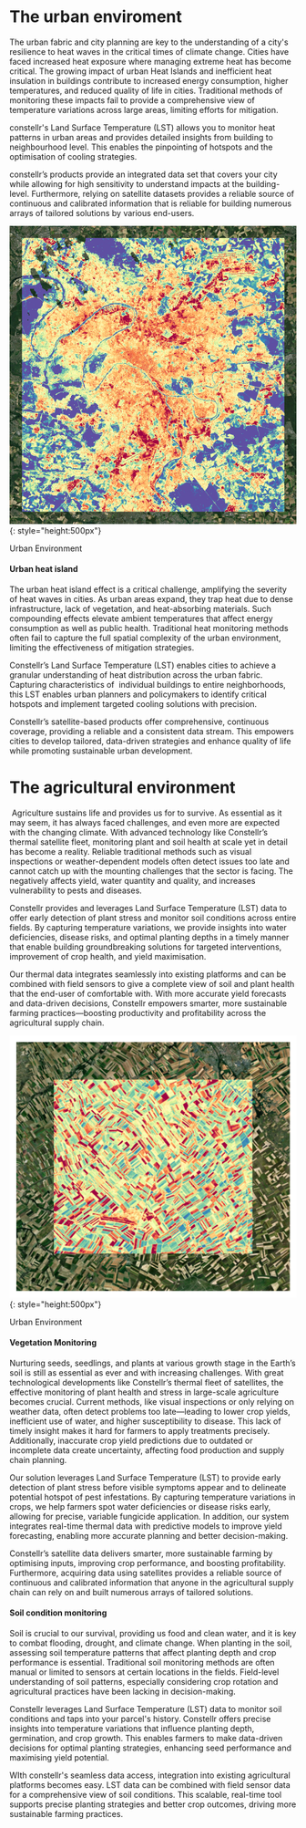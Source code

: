 
# The urban enviroment

The urban fabric and city planning are key to the understanding of a city's resilience to heat waves in the critical times of climate change. Cities have faced increased heat exposure where managing extreme heat has become critical. The growing impact of urban Heat Islands and inefficient heat insulation in buildings contribute to increased energy consumption, higher temperatures, and reduced quality of life in cities. Traditional methods of monitoring these impacts  fail to provide a comprehensive view of temperature variations across large areas, limiting efforts for mitigation.

constellr's Land Surface Temperature (LST) allows you to monitor heat patterns in urban areas and provides detailed insights from building to neighbourhood level. This enables the pinpointing of hotspots and the optimisation of cooling strategies.

constellr’s products provide an integrated data set that covers your city while allowing for high sensitivity to understand impacts at the building-level. Furthermore, relying on satellite datasets  provides a reliable source of continuous and calibrated information that is reliable for building numerous arrays of tailored solutions by various end-users.

![Paris urban environment](images/paris_20240607_aoi3_lst.png){: style="height:500px"}
<figcaption id="Paris urbarn environment" tag="image">Urban Environment </figcaption>

#### Urban heat island

The urban heat island effect is a critical challenge, amplifying the severity of heat waves in cities. As urban areas expand, they trap heat due to dense infrastructure, lack of vegetation, and heat-absorbing materials. Such compounding effects elevate ambient temperatures that affect energy consumption as well as public health. Traditional heat monitoring methods often fail to capture the full spatial complexity of the urban environment, limiting the effectiveness of mitigation strategies.

Constellr’s Land Surface Temperature (LST) enables cities to achieve a granular understanding of heat distribution across the urban fabric. Capturing characteristics of  individual buildings to entire neighborhoods,   this LST enables urban planners and policymakers to identify critical hotspots and implement targeted cooling solutions with precision.

Constellr’s satellite-based products offer comprehensive, continuous coverage, providing a reliable and a consistent data stream. This empowers cities to develop tailored, data-driven strategies and enhance quality of life while promoting sustainable urban development.

# The agricultural environment

 Agriculture sustains life and provides us for to survive. As essential as it may seem, it has always faced challenges, and even more are expected with the changing climate. With advanced technology like Constellr’s thermal satellite fleet, monitoring plant and soil health at scale yet in detail has become a reality. Reliable traditional methods such as visual inspections or weather-dependent models often detect issues too late and cannot catch up with the mounting challenges that the sector is facing. The negatively affects yield, water quantity and quality, and increases vulnerability to pests and diseases. 

Constellr provides and leverages Land Surface Temperature (LST) data to offer early detection of plant stress and monitor soil conditions across entire fields. By capturing temperature variations, we provide insights into water deficiencies, disease risks, and optimal planting depths in a timely manner that enable building groundbreaking solutions for targeted interventions, improvement of crop health, and yield maximisation.

Our thermal data integrates seamlessly into existing platforms and can be combined with field sensors to give a complete view of soil and plant health that the end-user of comfortable with. With more accurate yield forecasts and data-driven decisions, Constellr empowers smarter, more sustainable farming practices—boosting productivity and profitability across the agricultural supply chain.

![vegetation monitoring](images/2023-06-06_reims_spectral_blog_lst_multiple_background.png){: style="height:500px"}
<figcaption id="vegetation monitoring" tag="image">Urban Environment </figcaption>

#### Vegetation Monitoring

Nurturing seeds, seedlings, and plants at various growth stage in the Earth’s soil is still as essential as ever and with increasing challenges. With great technological developments like Constellr’s thermal fleet of satellites, the effective monitoring of plant health and stress in large-scale agriculture becomes crucial. Current methods, like visual inspections or only relying on weather data, often detect problems too late—leading to lower crop yields, inefficient use of water, and higher susceptibility to disease. This lack of timely insight makes it hard for farmers to apply treatments precisely. Additionally, inaccurate crop yield predictions due to outdated or incomplete data create uncertainty, affecting food production and supply chain planning.

Our solution leverages Land Surface Temperature (LST) to provide early detection of plant stress before visible symptoms appear and to delineate potential hotspot of pest infestations. By capturing temperature variations in crops, we help farmers spot water deficiencies or disease risks early, allowing for precise, variable fungicide application. In addition, our system integrates real-time thermal data with predictive models to improve yield forecasting, enabling more accurate planning and better decision-making.

Constellr’s satellite data delivers smarter, more sustainable farming by optimising inputs, improving crop performance, and boosting profitability. Furthermore, acquiring data using satellites provides a reliable source of continuous and calibrated information that anyone in the agricultural supply chain can rely on and built numerous arrays of tailored solutions. 

#### Soil condition monitoring 

Soil is crucial to our survival, providing us food and clean water, and it is key to combat flooding, drought, and climate change. When planting in the soil, assessing soil temperature patterns that affect planting depth and crop performance is essential. Traditional soil monitoring methods are often manual or limited to sensors at certain locations in the fields. Field-level understanding of soil patterns, especially considering crop rotation and agricultural practices have been lacking in decision-making.

Constellr leverages Land Surface Temperature (LST) data to monitor soil conditions and taps into your parcel's history. Constellr offers precise insights into temperature variations that influence planting depth, germination, and crop growth. This enables farmers to make data-driven decisions for optimal planting strategies, enhancing seed performance and maximising yield potential.

WIth constellr's seamless data access, integration into existing agricultural platforms becomes easy. LST data can be combined with field sensor data for a comprehensive view of soil conditions. This scalable, real-time tool supports precise planting strategies and better crop outcomes, driving more sustainable farming practices.